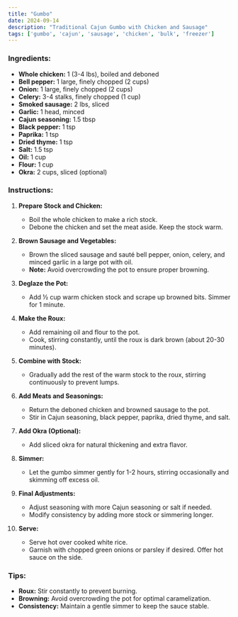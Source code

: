 ```yaml
---
title: "Gumbo"
date: 2024-09-14
description: "Traditional Cajun Gumbo with Chicken and Sausage"
tags: ['gumbo', 'cajun', 'sausage', 'chicken', 'bulk', 'freezer']
---
```


### **Ingredients:**
- **Whole chicken:** 1 (3-4 lbs), boiled and deboned
- **Bell pepper:** 1 large, finely chopped (2 cups)
- **Onion:** 1 large, finely chopped (2 cups)
- **Celery:** 3-4 stalks, finely chopped (1 cup)
- **Smoked sausage:** 2 lbs, sliced
- **Garlic:** 1 head, minced
- **Cajun seasoning:** 1.5 tbsp
- **Black pepper:** 1 tsp
- **Paprika:** 1 tsp
- **Dried thyme:** 1 tsp
- **Salt:** 1.5 tsp
- **Oil:** 1 cup
- **Flour:** 1 cup
- **Okra:** 2 cups, sliced (optional)

### **Instructions:**

1. **Prepare Stock and Chicken:**
   - Boil the whole chicken to make a rich stock.
   - Debone the chicken and set the meat aside. Keep the stock warm.

2. **Brown Sausage and Vegetables:**
   - Brown the sliced sausage and sauté bell pepper, onion, celery, and minced garlic in a large pot with oil.
   - **Note:** Avoid overcrowding the pot to ensure proper browning.

3. **Deglaze the Pot:**
   - Add ½ cup warm chicken stock and scrape up browned bits. Simmer for 1 minute.

4. **Make the Roux:**
   - Add remaining oil and flour to the pot.
   - Cook, stirring constantly, until the roux is dark brown (about 20-30 minutes).

5. **Combine with Stock:**
   - Gradually add the rest of the warm stock to the roux, stirring continuously to prevent lumps.

6. **Add Meats and Seasonings:**
   - Return the deboned chicken and browned sausage to the pot.
   - Stir in Cajun seasoning, black pepper, paprika, dried thyme, and salt.

7. **Add Okra (Optional):**
   - Add sliced okra for natural thickening and extra flavor.

8. **Simmer:**
   - Let the gumbo simmer gently for 1-2 hours, stirring occasionally and skimming off excess oil.

9. **Final Adjustments:**
   - Adjust seasoning with more Cajun seasoning or salt if needed.
   - Modify consistency by adding more stock or simmering longer.

10. **Serve:**
    - Serve hot over cooked white rice.
    - Garnish with chopped green onions or parsley if desired. Offer hot sauce on the side.

### **Tips:**
- **Roux:** Stir constantly to prevent burning.
- **Browning:** Avoid overcrowding the pot for optimal caramelization.
- **Consistency:** Maintain a gentle simmer to keep the sauce stable.
